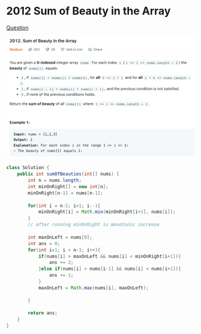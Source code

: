# 2012 Sum of Beauty in the Array

[Question](https://leetcode.com/problems/sum-of-beauty-in-the-array/)

![](<../.gitbook/assets/image (1) (1) (2) (3).png>)



```java
class Solution {
    public int sumOfBeauties(int[] nums) {
        int n = nums.length;
        int minOnRight[] = new int[n];
        minOnRight[n-1] = nums[n-1];
        
        for(int i = n-2; i>1; i--){
            minOnRight[i] = Math.min(minOnRight[i+1], nums[i]);
        }
        // after running minOnRight is monotonic increase
        
        int maxOnLeft = nums[0];
        int ans = 0;
        for(int i=1; i < n-1; i++){
            if(nums[i] > maxOnLeft && nums[i] < minOnRight[i+1]){
                ans += 2;
            }else if(nums[i] > nums[i-1] && nums[i] < nums[i+1]){
                ans += 1;
            }
            maxOnLeft = Math.max(nums[i], maxOnLeft);
            
        }
        
        return ans;
    }
}
```
